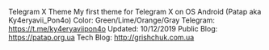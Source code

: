 Telegram X Theme
My first theme for Telegram X on OS Android (Patap aka Ky4eryavii_Pon4o)
Color: Green/Lime/Orange/Gray
Telegram: https://t.me/ky4eryaviipon4o
Updated: 10/12/2019
Public Blog: https://patap.org.ua
Tech Blog: http://grishchuk.com.ua

